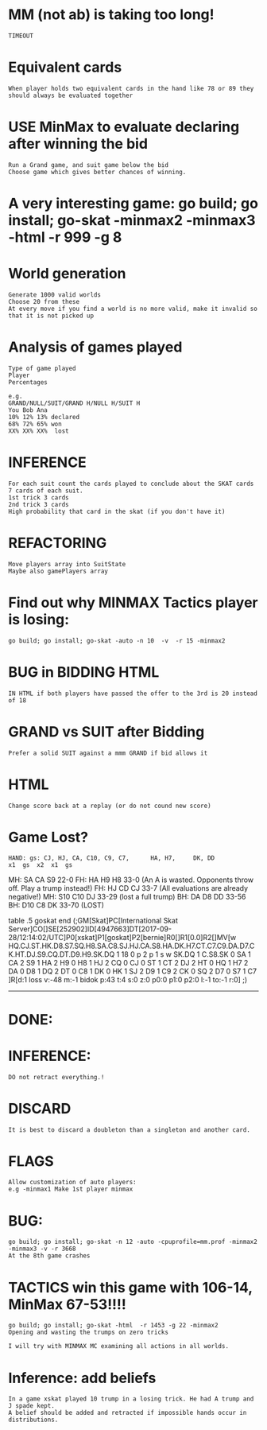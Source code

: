 # MM (not ab) is taking too long!
	TIMEOUT

# 	Equivalent cards
	When player holds two equivalent cards in the hand like 78 or 89 they should always be evaluated together

# USE MinMax to evaluate declaring after winning the bid
	Run a Grand game, and suit game below the bid
	Choose game which gives better chances of winning.

# A very interesting game: go build; go install; go-skat -minmax2 -minmax3 -html -r 999 -g 8
	

# World generation
	Generate 1000 valid worlds
	Choose 20 from these
	At every move if you find a world is no more valid, make it invalid so that it is not picked up


# Analysis of games played
	Type of game played
	Player
	Percentages

	e.g.
	GRAND/NULL/SUIT/GRAND H/NULL H/SUIT H
	You Bob Ana
	10% 12% 13% declared
	68% 72% 65% won
	XX% XX% XX%  lost

# INFERENCE
	For each suit count the cards played to conclude about the SKAT cards
	7 cards of each suit.
	1st trick 3 cards
	2nd trick 3 cards
	High probability that card in the skat (if you don't have it)

# REFACTORING
	Move players array into SuitState
	Maybe also gamePlayers array

# Find out why MINMAX Tactics player is losing:
	go build; go install; go-skat -auto -n 10  -v  -r 15 -minmax2

# BUG in BIDDING HTML
	IN HTML if both players have passed the offer to the 3rd is 20 instead of 18

# GRAND vs SUIT after Bidding
	Prefer a solid SUIT against a mmm GRAND if bid allows it

# HTML
	Change score back at a replay (or do not cound new score)


# Game Lost?
	HAND: gs: CJ, HJ, CA, C10, C9, C7, 		HA, H7,		DK, DD
	x1 	gs 	x2 	x1 	gs
MH:	SA 	CA 	S9 			22-0
FH:		HA 	H9 	H8 		33-0  (An A is wasted. Opponents throw off. Play a trump instead!)
FH: 	HJ 	CD 	CJ 		33-7	(All evaluations are already negative!)
MH: S10 C10 DJ 			33-29	(lost a full trump)
BH: 		DA 	D8 	DD 	33-56
BH: 		D10 C8 	DK 	33-70  (LOST)

 table .5 goskat end (;GM[Skat]PC[International Skat Server]CO[]SE[252902]ID[4947663]DT[2017-09-28/12:14:02/UTC]P0[xskat]P1[goskat]P2[bernie]R0[]R1[0.0]R2[]MV[w HQ.CJ.ST.HK.D8.S7.SQ.H8.SA.C8.SJ.HJ.CA.S8.HA.DK.H7.CT.C7.C9.DA.D7.CK.HT.DJ.S9.CQ.DT.D9.H9.SK.DQ 1 18 0 p 2 p 1 s w SK.DQ 1 C.S8.SK 0 SA 1 CA 2 S9 1 HA 2 H9 0 H8 1 HJ 2 CQ 0 CJ 0 ST 1 CT 2 DJ 2 HT 0 HQ 1 H7 2 DA 0 D8 1 DQ 2 DT 0 C8 1 DK 0 HK 1 SJ 2 D9 1 C9 2 CK 0 SQ 2 D7 0 S7 1 C7 ]R[d:1 loss v:-48 m:-1 bidok p:43 t:4 s:0 z:0 p0:0 p1:0 p2:0 l:-1 to:-1 r:0] ;)

-------------------------------------------------------------------------
# DONE:


# INFERENCE:
	DO not retract everything.!

# DISCARD
	It is best to discard a doubleton than a singleton and another card.

# FLAGS
	Allow customization of auto players:
	e.g -minmax1 Make 1st player minmax

# BUG:
	go build; go install; go-skat -n 12 -auto -cpuprofile=mm.prof -minmax2 -minmax3 -v -r 3668
	At the 8th game crashes

# TACTICS win this game with 106-14, MinMax 67-53!!!!
	go build; go install; go-skat -html  -r 1453 -g 22 -minmax2
	Opening and wasting the trumps on zero tricks

	I will try with MINMAX MC examining all actions in all worlds.

# Inference: add beliefs
	In a game xskat played 10 trump in a losing trick. He had A trump and J spade kept. 
	A belief should be added and retracted if impossible hands occur in distributions.


